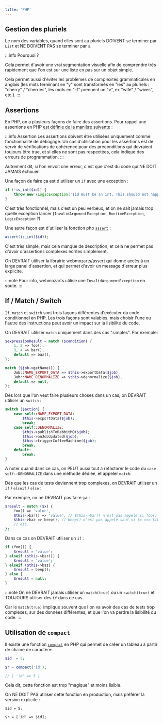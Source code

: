 ```yaml
---
title: 'PHP'
---
```


## Gestion des pluriels

Le nom des variables, quand elles sont au pluriels DOIVENT se terminer par `List` et NE DOIVENT PAS se terminer par `s`.

:::info Pourquoi ?

Cela permet d'avoir une vrai segmentation visuelle afin de comprendre très rapidement que l'on est sur une liste en pas sur un objet simple.

Cela permet aussi d'éviter les problèmes de complexités grammaticales en anglais (les mots terminant en "y" sont transformés en "ies" au pluriels : "cherry" / "cherries", les mots en "-f" prennent un "v", ex "wife" / "wives", etc.).
:::

## Assertions

En PHP, on a plusieurs façons de faire des assertions. Pour rappel une assertions en PHP [est définie de la manière suivante](https://www.php.net/assert) :

:::info Assertion
Les assertions doivent être utilisées uniquement comme fonctionnalité de débogage. Un cas d'utilisation pour les assertions est de servir de vérifications de cohérence pour des préconditions qui devraient toujours être true, et si elles ne sont pas respectées, cela indique des erreurs de programmation.
:::

Autrement dit, si l'on envoit une erreur, c'est que c'est du code qui NE DOIT JAMAIS échouer.

Une façon de faire ça est d'utiliser un `if` avec une exception :

```php
if (!is_int($id)) {
    throw new \LogicException('$id must be an int. This should not happen.');
}
```

C'est très fonctionnel, mais c'est un peu verbeux, et on ne sait jamais trop quelle exception lancer (`InvalidArgumentException`, `RuntimeException`, `LogicException` ?)

Une autre façon est d'utiliser la fonction php [`assert`](https://www.php.net/assert) :

```php
assert(is_int($id));
```

C'est très simple, mais cela manque de description, et cela ne permet pas d'avoir d'assertions complexes écrites simplement.

On DEVRAIT utiliser la librairie webmozarts/assert qui donne accès à un large panel d'assertion, et qui permet d'avoir un message d'erreur plus explicite.

:::note
Pour info, webmozarts utilise une `InvalidArgumentException` en soute.
:::

## If / Match / Switch

`If`, `match` et `switch` sont trois façons différentes d'exécuter du code conditionnel en PHP.
Les trois façons sont valables, mais choisir l'une ou l'autre des instructions peut avoir un impact sur la lisibilité du code.

On DEVRAIT utiliser `match` uniquement dans des cas "simples". Par exemple:

```php
$expressionResult = match ($condition) {
    1, 2 => foo(),
    3, 4 => bar(),
    default => baz(),
};

match ($job->getName()) {
    Job::NAME_EXPORT_DATA => $this->exportData($job),
    Job::NAME_DENORMALIZE => $this->denormalize($job),
    default => null,
};
```

Dès lors que l'on veut faire plusieurs choses dans un cas, on DEVRAIT utiliser un `switch` :

```php
switch ($action) {
    case self::NAME_EXPORT_DATA:
        $this->exportData($job);
        break;
    case self::DENORMALIZE:
        $this->publishToRabbitMQ($job);
        $this->onJobUpdated($job);
        $this->triggerCoffeeMachine($job);
        break;
    default:
        break;
}
```

A noter quand dans ce cas, on PEUT aussi tout à refactorer le code du `case self::DENORMALIZE` dans une méthode dédiée, et appeler `match`.

Dès que les cas de tests deviennent trop complexes, on DEVRAIT utiliser un `if` / `elseif` / `else` :

Par exemple, on ne DEVRAIT pas faire ça :

```php
$result = match ($x) {
    foo() => 'value',
    $this->bar() => 'value', // $this->bar() n'est pas appelé si foo() === $x
    $this->baz => beep(), // beep() n'est pas appelé sauf si $x === $this->baz
    // etc.
};
```

Dans ce cas on DEVRAIT utiliser un `if` :

```php
if (foo()) {
    $result = 'value';
} elseif ($this->bar()) {
    $result = 'value';
} elseif ($this->baz) {
    $result = beep();
} else {
    $result = null;
}
```

:::note
On ne DEVRAIT jamais utiliser un `match(true)` ou un `switch(true)` et TOUJOURS utiliser des `if` dans ce cas.

Car le `match(true)` implique souvent que l'on va avoir des cas de tests trop complexes, sur des données différentes, et que l'on va perdre la lisibilité du code.
:::

## Utilisation de `compact`

Il existe une fonction [`compact`](https://www.php.net/compact) en PHP qui permet de créer un tableau à partir de chaine de caractère:

```php
$id  = 5;

$r = compact('id');

// [ 'id' => 5 ]
```

Cela dit, cette fonction est trop "magique" et moins lisible.

On NE DOIT PAS utiliser cette fonction en production, mais préférer la version explicite :

```
$id = 5;

$r = ['id' => $id];
```
